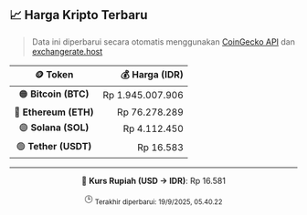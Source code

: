 

<!-- HARGA_KRIPTO -->
## 📈 Harga Kripto Terbaru

> Data ini diperbarui secara otomatis menggunakan [CoinGecko API](https://www.coingecko.com/) dan [exchangerate.host](https://exchangerate.host/)

<div align="center">

| 🪙 Token | 💰 Harga (IDR) |
|:------:|---------------:|
| 🟠 **Bitcoin (BTC)**   | Rp 1.945.007.906 |
| 🔵 **Ethereum (ETH)**  | Rp 76.278.289 |
| 🟣 **Solana (SOL)**    | Rp 4.112.450 |
| 🟢 **Tether (USDT)**   | Rp 16.583 |

---

💱 **Kurs Rupiah (USD → IDR)**: Rp 16.581

🕒 <sub>Terakhir diperbarui: 19/9/2025, 05.40.22</sub>

</div>
<!-- /HARGA_KRIPTO -->